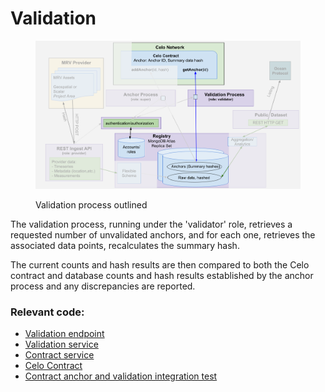 # Validation

<figure><img src="../../.gitbook/assets/validation (1).png" alt=""><figcaption><p>Validation process outlined</p></figcaption></figure>

The validation process, running under the 'validator' role, retrieves a requested number of unvalidated anchors, and for each one, retrieves the associated data points, recalculates the summary hash.&#x20;

The current counts and hash results are then compared to both the Celo contract and database counts and hash results established by the anchor process and any discrepancies are reported.

### Relevant code:

* [Validation endpoint](https://github.com/MRV-Studio/openmrv-server/blob/main/src/controller/validatorController.ts)
* [Validation service](https://github.com/MRV-Studio/openmrv-server/blob/main/src/service/validator.service.ts)
* [Contract service](https://github.com/MRV-Studio/openmrv-server/blob/main/src/service/contract.service.ts)
* [Celo Contract](https://github.com/MRV-Studio/openmrv-contract/blob/main/contracts/GeodataAnchor.sol)
* [Contract anchor and validation integration test](https://github.com/MRV-Studio/openmrv-server/blob/main/src/test/localnode.test.ts)
